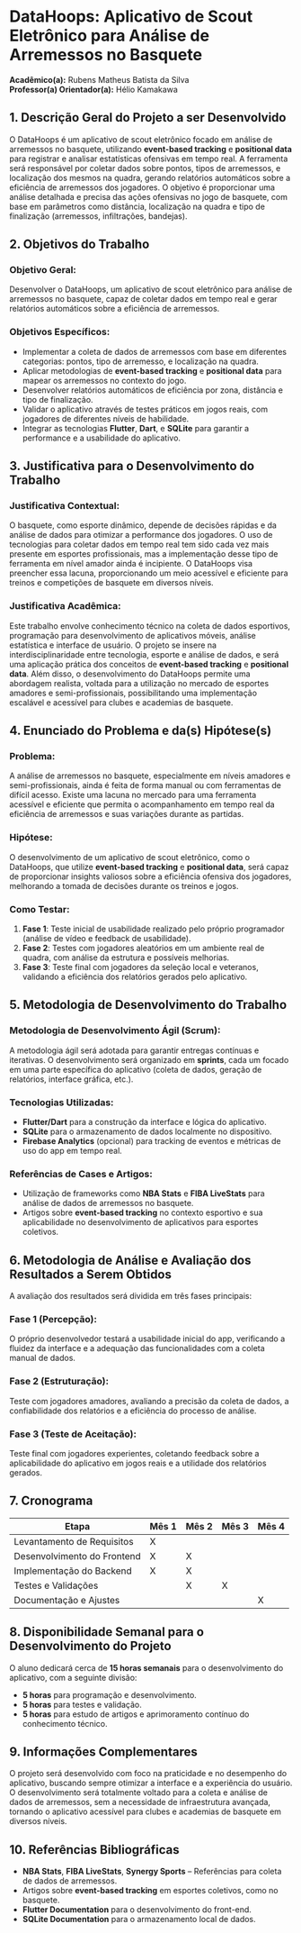 # DataHoops: Aplicativo de Scout Eletrônico para Análise de Arremessos no Basquete

**Acadêmico(a):** Rubens Matheus Batista da Silva  
**Professor(a) Orientador(a):** Hélio Kamakawa

## 1. Descrição Geral do Projeto a ser Desenvolvido

O DataHoops é um aplicativo de scout eletrônico focado em análise de arremessos no basquete, utilizando **event-based tracking** e **positional data** para registrar e analisar estatísticas ofensivas em tempo real. A ferramenta será responsável por coletar dados sobre pontos, tipos de arremessos, e localização dos mesmos na quadra, gerando relatórios automáticos sobre a eficiência de arremessos dos jogadores. O objetivo é proporcionar uma análise detalhada e precisa das ações ofensivas no jogo de basquete, com base em parâmetros como distância, localização na quadra e tipo de finalização (arremessos, infiltrações, bandejas).

## 2. Objetivos do Trabalho

### Objetivo Geral:
Desenvolver o DataHoops, um aplicativo de scout eletrônico para análise de arremessos no basquete, capaz de coletar dados em tempo real e gerar relatórios automáticos sobre a eficiência de arremessos.

### Objetivos Específicos:
- Implementar a coleta de dados de arremessos com base em diferentes categorias: pontos, tipo de arremesso, e localização na quadra.
- Aplicar metodologias de **event-based tracking** e **positional data** para mapear os arremessos no contexto do jogo.
- Desenvolver relatórios automáticos de eficiência por zona, distância e tipo de finalização.
- Validar o aplicativo através de testes práticos em jogos reais, com jogadores de diferentes níveis de habilidade.
- Integrar as tecnologias **Flutter**, **Dart**, e **SQLite** para garantir a performance e a usabilidade do aplicativo.

## 3. Justificativa para o Desenvolvimento do Trabalho

### Justificativa Contextual:
O basquete, como esporte dinâmico, depende de decisões rápidas e da análise de dados para otimizar a performance dos jogadores. O uso de tecnologias para coletar dados em tempo real tem sido cada vez mais presente em esportes profissionais, mas a implementação desse tipo de ferramenta em nível amador ainda é incipiente. O DataHoops visa preencher essa lacuna, proporcionando um meio acessível e eficiente para treinos e competições de basquete em diversos níveis.

### Justificativa Acadêmica:
Este trabalho envolve conhecimento técnico na coleta de dados esportivos, programação para desenvolvimento de aplicativos móveis, análise estatística e interface de usuário. O projeto se insere na interdisciplinaridade entre tecnologia, esporte e análise de dados, e será uma aplicação prática dos conceitos de **event-based tracking** e **positional data**. Além disso, o desenvolvimento do DataHoops permite uma abordagem realista, voltada para a utilização no mercado de esportes amadores e semi-profissionais, possibilitando uma implementação escalável e acessível para clubes e academias de basquete.

## 4. Enunciado do Problema e da(s) Hipótese(s)

### Problema:
A análise de arremessos no basquete, especialmente em níveis amadores e semi-profissionais, ainda é feita de forma manual ou com ferramentas de difícil acesso. Existe uma lacuna no mercado para uma ferramenta acessível e eficiente que permita o acompanhamento em tempo real da eficiência de arremessos e suas variações durante as partidas.

### Hipótese:
O desenvolvimento de um aplicativo de scout eletrônico, como o DataHoops, que utilize **event-based tracking** e **positional data**, será capaz de proporcionar insights valiosos sobre a eficiência ofensiva dos jogadores, melhorando a tomada de decisões durante os treinos e jogos.

### Como Testar:
1. **Fase 1**: Teste inicial de usabilidade realizado pelo próprio programador (análise de vídeo e feedback de usabilidade).
2. **Fase 2**: Testes com jogadores aleatórios em um ambiente real de quadra, com análise da estrutura e possíveis melhorias.
3. **Fase 3**: Teste final com jogadores da seleção local e veteranos, validando a eficiência dos relatórios gerados pelo aplicativo.

## 5. Metodologia de Desenvolvimento do Trabalho

### Metodologia de Desenvolvimento Ágil (Scrum):
A metodologia ágil será adotada para garantir entregas contínuas e iterativas. O desenvolvimento será organizado em **sprints**, cada um focado em uma parte específica do aplicativo (coleta de dados, geração de relatórios, interface gráfica, etc.).

### Tecnologias Utilizadas:
- **Flutter/Dart** para a construção da interface e lógica do aplicativo.
- **SQLite** para o armazenamento de dados localmente no dispositivo.
- **Firebase Analytics** (opcional) para tracking de eventos e métricas de uso do app em tempo real.

### Referências de Cases e Artigos:
- Utilização de frameworks como **NBA Stats** e **FIBA LiveStats** para análise de dados de arremessos no basquete.
- Artigos sobre **event-based tracking** no contexto esportivo e sua aplicabilidade no desenvolvimento de aplicativos para esportes coletivos.

## 6. Metodologia de Análise e Avaliação dos Resultados a Serem Obtidos

A avaliação dos resultados será dividida em três fases principais:

### Fase 1 (Percepção):
O próprio desenvolvedor testará a usabilidade inicial do app, verificando a fluidez da interface e a adequação das funcionalidades com a coleta manual de dados.

### Fase 2 (Estruturação):
Teste com jogadores amadores, avaliando a precisão da coleta de dados, a confiabilidade dos relatórios e a eficiência do processo de análise.

### Fase 3 (Teste de Aceitação):
Teste final com jogadores experientes, coletando feedback sobre a aplicabilidade do aplicativo em jogos reais e a utilidade dos relatórios gerados.

## 7. Cronograma

| Etapa                     | Mês 1 | Mês 2 | Mês 3 | Mês 4 |
|---------------------------|-------|-------|-------|-------|
| Levantamento de Requisitos | X     |       |       |       |
| Desenvolvimento do Frontend| X     | X     |       |       |
| Implementação do Backend   | X     | X     |       |       |
| Testes e Validações       |       | X     | X     |       |
| Documentação e Ajustes     |       |       |       | X     |

## 8. Disponibilidade Semanal para o Desenvolvimento do Projeto

O aluno dedicará cerca de **15 horas semanais** para o desenvolvimento do aplicativo, com a seguinte divisão:

- **5 horas** para programação e desenvolvimento.
- **5 horas** para testes e validação.
- **5 horas** para estudo de artigos e aprimoramento contínuo do conhecimento técnico.

## 9. Informações Complementares

O projeto será desenvolvido com foco na praticidade e no desempenho do aplicativo, buscando sempre otimizar a interface e a experiência do usuário. O desenvolvimento será totalmente voltado para a coleta e análise de dados de arremessos, sem a necessidade de infraestrutura avançada, tornando o aplicativo acessível para clubes e academias de basquete em diversos níveis.

## 10. Referências Bibliográficas

- **NBA Stats**, **FIBA LiveStats**, **Synergy Sports** – Referências para coleta de dados de arremessos.
- Artigos sobre **event-based tracking** em esportes coletivos, como no basquete.
- **Flutter Documentation** para o desenvolvimento do front-end.
- **SQLite Documentation** para o armazenamento local de dados.
